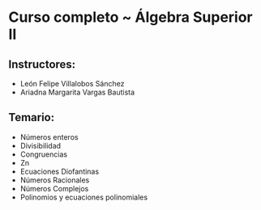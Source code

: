 Curso completo ~ Álgebra Superior II
===========================

Instructores:
-------------

* León Felipe Villalobos Sánchez
* Ariadna Margarita Vargas Bautista

Temario:
--------
* Números enteros
* Divisibilidad
* Congruencias
* Zn
* Ecuaciones Diofantinas
* Números Racionales
* Números Complejos
* Polinomios y ecuaciones polinomiales
